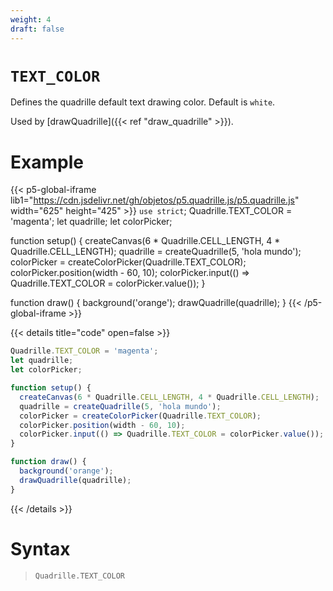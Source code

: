 ```yaml
---
weight: 4
draft: false
---
```


# `TEXT_COLOR`

Defines the quadrille default text drawing color. Default is `white`.

Used by [drawQuadrille]({{< ref "draw_quadrille" >}}).

# Example

{{< p5-global-iframe lib1="https://cdn.jsdelivr.net/gh/objetos/p5.quadrille.js/p5.quadrille.js" width="625" height="425" >}}
`use strict`;
Quadrille.TEXT_COLOR = 'magenta';
let quadrille;
let colorPicker;

function setup() {
  createCanvas(6 * Quadrille.CELL_LENGTH, 4 * Quadrille.CELL_LENGTH);
  quadrille = createQuadrille(5, 'hola mundo');
  colorPicker = createColorPicker(Quadrille.TEXT_COLOR);
  colorPicker.position(width - 60, 10);
  colorPicker.input(() => Quadrille.TEXT_COLOR = colorPicker.value());
}

function draw() {
  background('orange');
  drawQuadrille(quadrille);
}
{{< /p5-global-iframe >}}

{{< details title="code" open=false >}}
```js
Quadrille.TEXT_COLOR = 'magenta';
let quadrille;
let colorPicker;

function setup() {
  createCanvas(6 * Quadrille.CELL_LENGTH, 4 * Quadrille.CELL_LENGTH);
  quadrille = createQuadrille(5, 'hola mundo');
  colorPicker = createColorPicker(Quadrille.TEXT_COLOR);
  colorPicker.position(width - 60, 10);
  colorPicker.input(() => Quadrille.TEXT_COLOR = colorPicker.value());
}

function draw() {
  background('orange');
  drawQuadrille(quadrille);
}
```
{{< /details >}}

# Syntax

> `Quadrille.TEXT_COLOR`